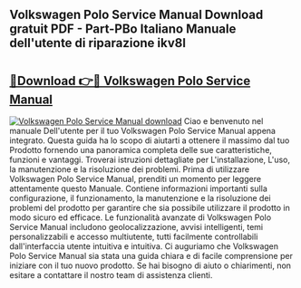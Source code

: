 ## Volkswagen Polo Service Manual Download gratuit PDF - Part-PBo Italiano Manuale dell'utente di riparazione ikv8l

# <h2><a href="http://dfb4lm.blite.top/?on=Volkswagen+Polo+Service+Manual">🔗Download 👉🔴 Volkswagen Polo Service Manual</a></h2>

[![Volkswagen Polo Service Manual download](https://i.imgur.com/lujVjoI.png)](http://dfb4lm.blite.top/?on=Volkswagen+Polo+Service+Manual)
Ciao e benvenuto nel manuale Dell'utente per il tuo Volkswagen Polo Service Manual appena integrato. Questa guida ha lo scopo di aiutarti a ottenere il massimo dal tuo Prodotto fornendo una panoramica completa delle sue caratteristiche, funzioni e vantaggi. Troverai istruzioni dettagliate per L'installazione, L'uso, la manutenzione e la risoluzione dei problemi. Prima di utilizzare Volkswagen Polo Service Manual, prenditi un momento per leggere attentamente questo Manuale. Contiene informazioni importanti sulla configurazione, il funzionamento, la manutenzione e la risoluzione dei problemi del prodotto per garantire che sia possibile utilizzare il prodotto in modo sicuro ed efficace. Le funzionalità avanzate di Volkswagen Polo Service Manual includono geolocalizzazione, avvisi intelligenti, temi personalizzabili e accesso multiutente, tutti facilmente controllabili dall'interfaccia utente intuitiva e intuitiva. Ci auguriamo che Volkswagen Polo Service Manual sia stata una guida chiara e di facile comprensione per iniziare con il tuo nuovo prodotto. Se hai bisogno di aiuto o chiarimenti, non esitare a contattare il nostro team di assistenza clienti.
